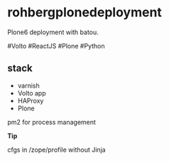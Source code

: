 rohbergplonedeployment
======================

Plone6 deployment with batou. 

#Volto #ReactJS #Plone #Python  

stack
---------

* varnish
* Volto app
* HAProxy
* Plone

pm2 for process management


**Tip**

cfgs in /zope/profile without Jinja

